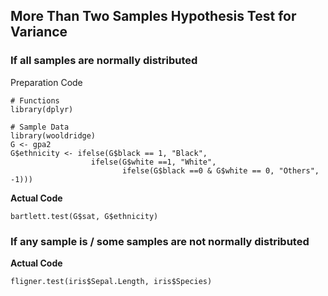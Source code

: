 ## More Than Two Samples Hypothesis Test for Variance
### If all samples are normally distributed
Preparation Code
```
# Functions
library(dplyr)

# Sample Data
library(wooldridge)
G <- gpa2
G$ethnicity <- ifelse(G$black == 1, "Black",
                  ifelse(G$white ==1, "White",
                         ifelse(G$black ==0 & G$white == 0, "Others", -1)))
```
**Actual Code**
```
bartlett.test(G$sat, G$ethnicity)
```
### If any sample is / some samples are not normally distributed
**Actual Code**
```
fligner.test(iris$Sepal.Length, iris$Species)
```
